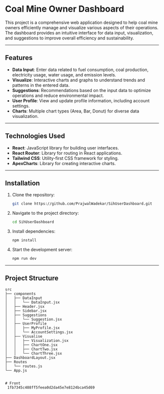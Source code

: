 
# Coal Mine Owner Dashboard

This project is a comprehensive web application designed to help coal mine owners efficiently manage and visualize various aspects of their operations. The dashboard provides an intuitive interface for data input, visualization, and suggestions to improve overall efficiency and sustainability.

---

**Features**
------------

*   **Data Input**: Enter data related to fuel consumption, coal production, electricity usage, water usage, and emission levels.
*   **Visualize**: Interactive charts and graphs to understand trends and patterns in the entered data.
*   **Suggestions**: Recommendations based on the input data to optimize operations and reduce environmental impact.
*   **User Profile**: View and update profile information, including account settings.
*   **Charts**: Multiple chart types (Area, Bar, Donut) for diverse data visualization.

---

**Technologies Used**
---------------------

*   **React**: JavaScript library for building user interfaces.
*   **React Router**: Library for routing in React applications.
*   **Tailwind CSS**: Utility-first CSS framework for styling.
*   **ApexCharts**: Library for creating interactive charts.

---

**Installation**
----------------

1.  Clone the repository:
    
    ```bash
    git clone https://github.com/PrajwalWadekar/SihUserDashboard.git
    ```
    
2.  Navigate to the project directory:
    
    ```bash
    cd SihUserDashboard
    ```
    
3.  Install dependencies:
    
    ```bash
    npm install
    ```
    
4.  Start the development server:
    
    ```bash
    npm run dev
    ```

---

**Project Structure**
---------------------

```plaintext
src
├── components
│   ├── DataInput
│   │   └── DataInput.jsx
│   ├── Header.jsx
│   ├── Sidebar.jsx
│   ├── Suggestions
│   │   └── Suggestion.jsx
│   ├── UserProfile
│   │   ├── MyProfile.jsx
│   │   └── AccountSettings.jsx
│   ├── Visualise
│   │   ├── Visualization.jsx
│   │   ├── ChartOne.jsx
│   │   ├── ChartTwo.jsx
│   │   └── ChartThree.jsx
├── DashboardLayout.jsx
├── Routes
│   └── routes.js
└── App.js


# Front
 1fb7345c408ff5feea0d2da45e7e8124bca45d69
